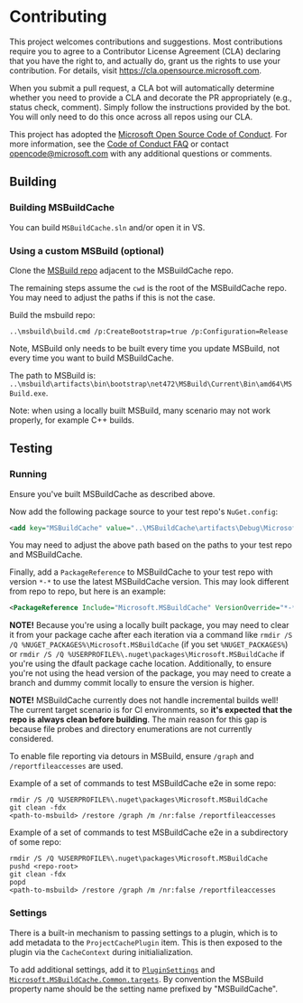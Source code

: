 # Contributing

This project welcomes contributions and suggestions. Most contributions require you to agree to a
Contributor License Agreement (CLA) declaring that you have the right to, and actually do, grant us
the rights to use your contribution. For details, visit https://cla.opensource.microsoft.com.

When you submit a pull request, a CLA bot will automatically determine whether you need to provide
a CLA and decorate the PR appropriately (e.g., status check, comment). Simply follow the instructions
provided by the bot. You will only need to do this once across all repos using our CLA.

This project has adopted the [Microsoft Open Source Code of Conduct](https://opensource.microsoft.com/codeofconduct/).
For more information, see the [Code of Conduct FAQ](https://opensource.microsoft.com/codeofconduct/faq/) or
contact [opencode@microsoft.com](mailto:opencode@microsoft.com) with any additional questions or comments.

## Building

### Building MSBuildCache

You can build `MSBuildCache.sln` and/or open it in VS.

### Using a custom MSBuild (optional)

Clone the [MSBuild repo](https://github.com/dotnet/msbuild) adjacent to the MSBuildCache repo.

The remaining steps assume the `cwd` is the root of the MSBuildCache repo. You may need to adjust the paths if this is not the case.

Build the msbuild repo:
```
..\msbuild\build.cmd /p:CreateBootstrap=true /p:Configuration=Release
```
Note, MSBuild only needs to be built every time you update MSBuild, not every time you want to build MSBuildCache.

The path to MSBuild is: `..\msbuild\artifacts\bin\bootstrap\net472\MSBuild\Current\Bin\amd64\MSBuild.exe`.

Note: when using a locally built MSBuild, many scenario may not work properly, for example C++ builds.

## Testing

### Running

Ensure you've built MSBuildCache as described above.

Now add the following package source to your test repo's `NuGet.config`:

```xml
<add key="MSBuildCache" value="..\MSBuildCache\artifacts\Debug\Microsoft.MSBuildCache" />
```

You may need to adjust the above path based on the paths to your test repo and MSBuildCache.

Finally, add a `PackageReference` to MSBuildCache to your test repo with version `*-*` to use the latest MSBuildCache version. This may look different from repo to repo, but here is an example:

```xml
<PackageReference Include="Microsoft.MSBuildCache" VersionOverride="*-*" IncludeAssets="Analyzers;Build;BuildMultitargeting;BuildTransitive" PrivateAssets="All" />
```

**NOTE!** Because you're using a locally built package, you may need to clear it from your package cache after each iteration via a command like `rmdir /S /Q %NUGET_PACKAGES%\Microsoft.MSBuildCache` (if you set `%NUGET_PACKAGES%`) or `rmdir /S /Q %USERPROFILE%\.nuget\packages\Microsoft.MSBuildCache` if you're using the dfault package cache location. Additionally, to ensure you're not using the head version of the package, you may need to create a branch and dummy commit locally to ensure the version is higher.

**NOTE!** MSBuildCache currently does not handle incremental builds well! The current target scenario is for CI environments, so **it's expected that the repo is always clean before building**. The main reason for this gap is because file probes and directory enumerations are not currently considered.

To enable file reporting via detours in MSBuild, ensure `/graph` and `/reportfileaccesses` are used.

Example of a set of commands to test MSBuildCache e2e in some repo:

```
rmdir /S /Q %USERPROFILE%\.nuget\packages\Microsoft.MSBuildCache
git clean -fdx
<path-to-msbuild> /restore /graph /m /nr:false /reportfileaccesses
```

Example of a set of commands to test MSBuildCache e2e in a subdirectory of some repo:

```
rmdir /S /Q %USERPROFILE%\.nuget\packages\Microsoft.MSBuildCache
pushd <repo-root>
git clean -fdx
popd
<path-to-msbuild> /restore /graph /m /nr:false /reportfileaccesses
```

### Settings

There is a built-in mechanism to passing settings to a plugin, which is to add metadata to the `ProjectCachePlugin` item. This is then exposed to the plugin via the `CacheContext` during initialialization.

To add additional settings, add it to [`PluginSettings`](src\Common\PluginSettings.cs) and [`Microsoft.MSBuildCache.Common.targets`](src\Common\build\Microsoft.MSBuildCache.Common.targets). By convention the MSBuild property name should be the setting name prefixed by "MSBuildCache".
